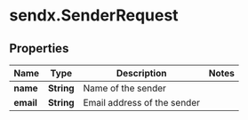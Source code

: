 # sendx.SenderRequest

## Properties

Name | Type | Description | Notes
------------ | ------------- | ------------- | -------------
**name** | **String** | Name of the sender | 
**email** | **String** | Email address of the sender | 


